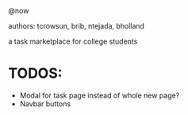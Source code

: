 @now

authors: tcrowsun, brib, ntejada, bholland

a task marketplace for college students

TODOS:
======

- Modal for task page instead of whole new page?
- Navbar buttons